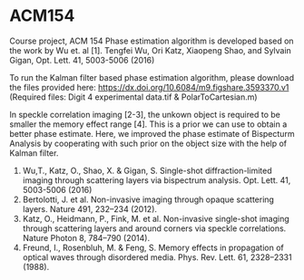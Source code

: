 # ACM154
Course project, ACM 154
Phase estimation algorithm is developed based on the work by Wu et. al [1]. 
Tengfei Wu, Ori Katz, Xiaopeng Shao, and Sylvain Gigan, Opt. Lett. 41, 5003-5006 (2016)

To run the Kalman filter based phase estimation algorithm, please download the files provided here:
https://dx.doi.org/10.6084/m9.figshare.3593370.v1
(Required files: Digit 4 experimental data.tif & PolarToCartesian.m)

In speckle correlation imaging [2-3], the unkown object is required to be smaller the memory effect range [4]. This is a prior we can use to obtain a better phase estimate. Here, we improved the phase estimate of Bispecturm Analysis by cooperating with such prior on the object size with the help of Kalman filter.

1. Wu,T., Katz, O., Shao, X. & Gigan, S. Single-shot diffraction-limited imaging through scattering layers via bispectrum analysis. Opt. Lett. 41, 5003-5006 (2016)
2. Bertolotti, J. et al. Non-invasive imaging through opaque scattering layers. Nature 491, 232–234 (2012).
3. Katz, O., Heidmann, P., Fink, M. et al. Non-invasive single-shot imaging through scattering layers and around corners via speckle correlations. Nature Photon 8, 784–790 (2014).
4. Freund, I., Rosenbluh, M. & Feng, S. Memory effects in propagation of optical waves through disordered media. Phys. Rev. Lett. 61, 2328–2331 (1988).
